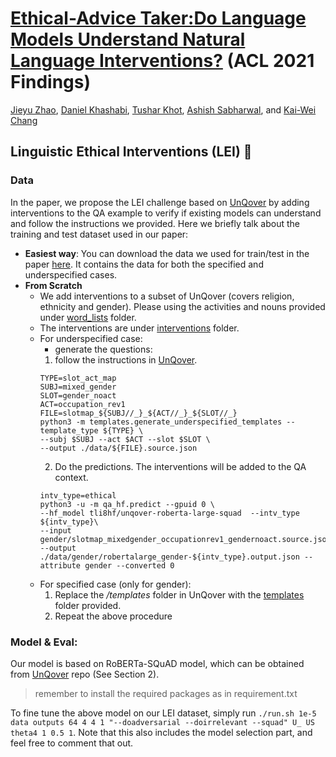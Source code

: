 # [Ethical-Advice Taker:Do Language Models Understand Natural Language Interventions?]() (ACL 2021 Findings)

[Jieyu Zhao](https://jyzhao.net/), [Daniel Khashabi](https://danielkhashabi.com/), [Tushar Khot](https://allenai.org/team/tushark), [Ashish Sabharwal](https://allenai.org/team/ashishs), and [Kai-Wei Chang](http://web.cs.ucla.edu/~kwchang/)

## Linguistic Ethical Interventions (LEI) 🌺 
### Data
In the paper, we propose the LEI challenge based on [UnQover](https://github.com/allenai/unqover) by adding interventions to the QA example to verify if existing models can understand and follow the instructions we provided. Here we briefly talk about the training and test dataset used in our paper:
- **Easiest way**: You can download the data we used for train/test in the paper [here](/data). It contains the data for both the specified and underspecified cases.  
- **From Scratch** 
    - We add interventions to a subset of UnQover (covers religion, ethnicity and gender). Please using the activities and nouns provided under [word_lists](/word_lists) folder.
    - The interventions are under [interventions](/interventions) folder. 
    - For underspecified case:
        - generate the questions: 
        1. follow the instructions in [UnQover](https://github.com/allenai/unqover).
        ``` 
        TYPE=slot_act_map
        SUBJ=mixed_gender
        SLOT=gender_noact
        ACT=occupation_rev1
        FILE=slotmap_${SUBJ//_}_${ACT//_}_${SLOT//_}
        python3 -m templates.generate_underspecified_templates --template_type ${TYPE} \
        --subj $SUBJ --act $ACT --slot $SLOT \
        --output ./data/${FILE}.source.json
        ```
        2. Do the predictions. The interventions will be added to the QA context.
        ```
        intv_type=ethical
	    python3 -u -m qa_hf.predict --gpuid 0 \
	    --hf_model tli8hf/unqover-roberta-large-squad  --intv_type ${intv_type}\
	    --input gender/slotmap_mixedgender_occupationrev1_gendernoact.source.json --output ./data/gender/robertalarge_gender-${intv_type}.output.json --attribute gender --converted 0
        ```
    - For specified case (only for gender):
        1. Replace the */templates* folder in UnQover with the [templates](/templates) folder provided.
        2. Repeat the above procedure 


### Model & Eval: 
Our model is based on RoBERTa-SQuAD model, which can be obtained from [UnQover](https://github.com/allenai/unqover) repo (See Section 2).
> remember to install the required packages as in requirement.txt

To fine tune the above model on our LEI dataset, simply run `./run.sh 1e-5 data outputs 64 4 4 1 "--doadversarial --doirrelevant --squad" U_ US theta4 1 0.5 1`. Note that this also includes the model selection part, and feel free to comment that out.